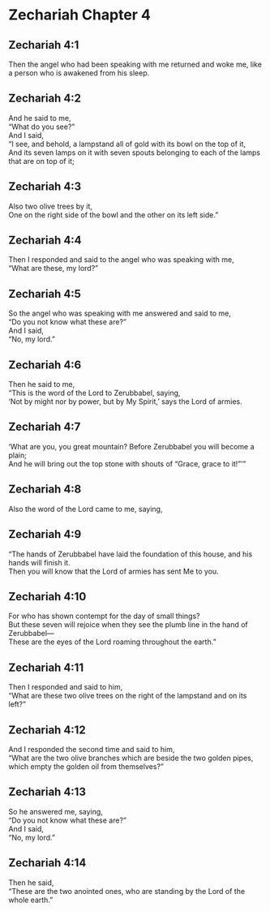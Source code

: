 # Zechariah Chapter 4

## Zechariah 4:1

Then the angel who had been speaking with me returned and woke me, like a person who is awakened from his sleep.

## Zechariah 4:2

And he said to me,  
“What do you see?”  
And I said,  
“I see, and behold, a lampstand all of gold with its bowl on the top of it,  
And its seven lamps on it with seven spouts belonging to each of the lamps that are on top of it;

## Zechariah 4:3

Also two olive trees by it,  
One on the right side of the bowl and the other on its left side.”

## Zechariah 4:4

Then I responded and said to the angel who was speaking with me,  
“What are these, my lord?”

## Zechariah 4:5

So the angel who was speaking with me answered and said to me,  
“Do you not know what these are?”  
And I said,  
“No, my lord.”

## Zechariah 4:6

Then he said to me,  
“This is the word of the Lord to Zerubbabel, saying,  
‘Not by might nor by power, but by My Spirit,’ says the Lord of armies.

## Zechariah 4:7

‘What are you, you great mountain? Before Zerubbabel you will become a plain;  
And he will bring out the top stone with shouts of “Grace, grace to it!”’”

## Zechariah 4:8

Also the word of the Lord came to me, saying,

## Zechariah 4:9

“The hands of Zerubbabel have laid the foundation of this house, and his hands will finish it.  
Then you will know that the Lord of armies has sent Me to you.

## Zechariah 4:10

For who has shown contempt for the day of small things?  
But these seven will rejoice when they see the plumb line in the hand of Zerubbabel—  
These are the eyes of the Lord roaming throughout the earth.”

## Zechariah 4:11

Then I responded and said to him,  
“What are these two olive trees on the right of the lampstand and on its left?”

## Zechariah 4:12

And I responded the second time and said to him,  
“What are the two olive branches which are beside the two golden pipes, which empty the golden oil from themselves?”

## Zechariah 4:13

So he answered me, saying,  
“Do you not know what these are?”  
And I said,  
“No, my lord.”

## Zechariah 4:14

Then he said,  
“These are the two anointed ones, who are standing by the Lord of the whole earth.”
